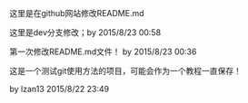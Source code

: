 
这里是在github网站修改README.md 

这里是dev分支修改；by 2015/8/23 00:58

第一次修改README.md文件！ by 2015/8/23 00:36

这是一个测试git使用方法的项目，可能会作为一个教程一直保存！ 

by lzan13  2015/8/22 23:49
